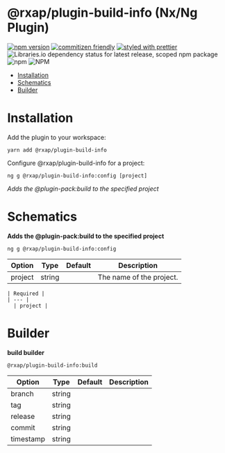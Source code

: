 @rxap/plugin-build-info (Nx/Ng Plugin)
======

[![npm version](https://img.shields.io/npm/v/@rxap/plugin-build-info?style=flat-square)](https://www.npmjs.com/package/@rxap/plugin-build-info)
[![commitizen friendly](https://img.shields.io/badge/commitizen-friendly-brightgreen.svg?style=flat-square)](https://commitizen.github.io/cz-cli/)
[![styled with prettier](https://img.shields.io/badge/styled_with-prettier-ff69b4.svg?style=flat-square)](https://github.com/prettier/prettier)
![Libraries.io dependency status for latest release, scoped npm package](https://img.shields.io/librariesio/release/npm/@rxap/plugin-build-info)
![npm](https://img.shields.io/npm/dm/@rxap/plugin-build-info)
![NPM](https://img.shields.io/npm/l/@rxap/plugin-build-info)

> 

- [Installation](#installation)
- [Schematics](#schematics)
- [Builder](#builder)

# Installation

Add the plugin to your workspace:


  ```
  yarn add @rxap/plugin-build-info
  ```


Configure @rxap/plugin-build-info for a project:

```
ng g @rxap/plugin-build-info:config [project]
```

*Adds the @plugin-pack:build to the specified project*

# Schematics


  **Adds the @plugin-pack:build to the specified project**

  ```
  ng g @rxap/plugin-build-info:config
  ```

  Option | Type | Default | Description
  --- | --- | --- | ---
    project | string |  | The name of the project.

    | Required |
    | --- |
      | project |


# Builder


  **build builder**

  ```
  @rxap/plugin-build-info:build
  ```

  Option | Type | Default | Description
  --- | --- | --- | ---
    branch | string |  | 
    tag | string |  | 
    release | string |  | 
    commit | string |  | 
    timestamp | string |  | 



